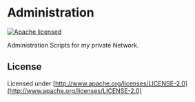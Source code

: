 # Administration

[![Apache licensed](https://img.shields.io/badge/license-Apache-blue.svg)](http://www.apache.org/licenses/LICENSE-2.0)

Administration Scripts for my private Network.

## License

Licensed under [http://www.apache.org/licenses/LICENSE-2.0](http://www.apache.org/licenses/LICENSE-2.0)
